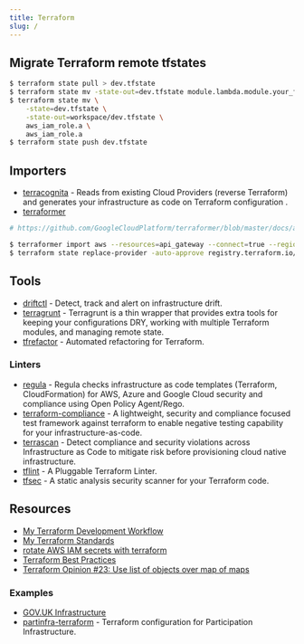 ```yaml
---
title: Terraform
slug: /
---
```


## Migrate Terraform remote tfstates

```bash
$ terraform state pull > dev.tfstate
$ terraform state mv -state-out=dev.tfstate module.lambda.module.your_function module.your_function
$ terraform state mv \
    -state=dev.tfstate \
    -state-out=workspace/dev.tfstate \
    aws_iam_role.a \
    aws_iam_role.a
$ terraform state push dev.tfstate
```

## Importers

- [terracognita](https://github.com/cycloidio/terracognita) - Reads from existing Cloud Providers (reverse Terraform) and generates your infrastructure as code on Terraform configuration .
- [terraformer](https://github.com/GoogleCloudPlatform/terraformer)

```bash
# https://github.com/GoogleCloudPlatform/terraformer/blob/master/docs/aws.md

$ terraformer import aws --resources=api_gateway --connect=true --regions=ap-southeast-1
$ terraform state replace-provider -auto-approve registry.terraform.io/-/aws hashicorp/aws
```

## Tools

- [driftctl](https://github.com/cloudskiff/driftctl) - Detect, track and alert on infrastructure drift.
- [terragrunt](https://terragrunt.gruntwork.io/docs/getting-started/quick-start/) - Terragrunt is a thin wrapper that provides extra tools for keeping your configurations DRY, working with multiple Terraform modules, and managing remote state.
- [tfrefactor](https://github.com/craftvscruft/tfrefactor) - Automated refactoring for Terraform.

### Linters

- [regula](https://github.com/fugue/regula) - Regula checks infrastructure as code templates (Terraform, CloudFormation) for AWS, Azure and Google Cloud security and compliance using Open Policy Agent/Rego.
- [terraform-compliance](https://terraform-compliance.com) - A lightweight, security and compliance focused test framework against terraform to enable negative testing capability for your infrastructure-as-code.
- [terrascan](https://github.com/accurics/terrascan) - Detect compliance and security violations across Infrastructure as Code to mitigate risk before provisioning cloud native infrastructure.
- [tflint](https://github.com/terraform-linters/tflint) - A Pluggable Terraform Linter.
- [tfsec](https://tfsec.dev/docs/usage/) - A static analysis security scanner for your Terraform code.

## Resources

- [My Terraform Development Workflow](https://brendanthompson.com/posts/2021/11/my-terraform-development-workflow)
- [My Terraform Standards](https://brendanthompson.com/posts/2021/11/my-terraform-standards)
- [rotate AWS IAM secrets with terraform](https://cloud.gov/docs/ops/runbook/rotating-iam-users/)
- [Terraform Best Practices](https://www.terraform-best-practices.com/)
- [Terraform Opinion #23: Use list of objects over map of maps](https://jq1.io/posts/opinion_23/)

### Examples

- [GOV.UK Infrastructure](https://github.com/alphagov/govuk-infrastructure)
- [partinfra-terraform](https://github.com/mozilla/partinfra-terraform) - Terraform configuration for Participation Infrastructure.
